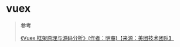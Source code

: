 # vuex

> **参考**
>
> [《Vuex 框架原理与源码分析》(作者：明裔)【来源：美团技术团队】](https://tech.meituan.com/2017/04/27/vuex-code-analysis.html)
